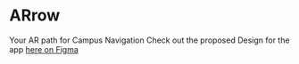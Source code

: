 # ARrow
Your AR path for Campus Navigation
Check out the proposed Design for the app [here on Figma](https://www.figma.com/file/dtsef3cVpIeAhTdGc5Dmzx/ARrow?type=design&node-id=98-2&mode=design&t=1d5LLb8ZOmHYmbIK-0) 
